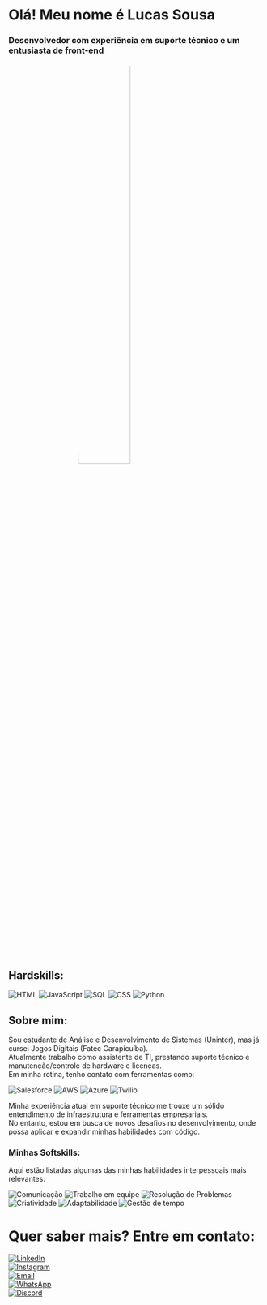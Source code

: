 # Olá! Meu nome é Lucas Sousa  
### Desenvolvedor com experiência em suporte técnico e um entusiasta de front-end

<div>
<img src="https://avatars.githubusercontent.com/u/111785664?s=400&u=bb4346870bed523c03744d67d7875768e6cd3e3f&v=4" style="border-radius:50%; width:45%; display:block; margin:0 auto;" alt="Lucas Sousa" />
</div>
  
  ## Hardskills:

![HTML](https://img.shields.io/badge/HTML-E34F26?style=for-the-badge&logo=html5&logoColor=white)
![JavaScript](https://img.shields.io/badge/JavaScript-F7DF1E?style=for-the-badge&logo=javascript&logoColor=black)
![SQL](https://img.shields.io/badge/SQL-4479A1?style=for-the-badge&logo=postgresql&logoColor=white)
![CSS](https://img.shields.io/badge/CSS-1572B6?style=for-the-badge&logo=css3&logoColor=white)
![Python](https://img.shields.io/badge/Python-3776AB?style=for-the-badge&logo=python&logoColor=white)

## Sobre mim:

Sou estudante de Análise e Desenvolvimento de Sistemas (Uninter), mas já cursei Jogos Digitais (Fatec Carapicuíba).  
Atualmente trabalho como assistente de TI, prestando suporte técnico e manutenção/controle de hardware e licenças.  
Em minha rotina, tenho contato com ferramentas como:

![Salesforce](https://img.shields.io/badge/Salesforce-00A1E0?style=for-the-badge&logo=salesforce&logoColor=white)
![AWS](https://img.shields.io/badge/AWS-232F3E?style=for-the-badge&logo=amazon-aws&logoColor=white)
![Azure](https://img.shields.io/badge/Azure-0078D4?style=for-the-badge&logo=microsoft-azure&logoColor=white)
![Twilio](https://img.shields.io/badge/Twilio-F22F46?style=for-the-badge&logo=twilio&logoColor=white)

Minha experiência atual em suporte técnico me trouxe um sólido entendimento de infraestrutura e ferramentas empresariais.  
No entanto, estou em busca de novos desafios no desenvolvimento, onde possa aplicar e expandir minhas habilidades com código.

### Minhas Softskills:

Aqui estão listadas algumas das minhas habilidades interpessoais mais relevantes:

![Comunicação](https://img.shields.io/badge/Comunicação-ff69b4?style=for-the-badge)
![Trabalho em equipe](https://img.shields.io/badge/Trabalho%20em%20equipe-00CED1?style=for-the-badge)
![Resolução de Problemas](https://img.shields.io/badge/Resolução%20de%20Problemas-FFD700?style=for-the-badge)
![Criatividade](https://img.shields.io/badge/Criatividade-FF8C00?style=for-the-badge)
![Adaptabilidade](https://img.shields.io/badge/Adaptabilidade-32CD32?style=for-the-badge)
![Gestão de tempo](https://img.shields.io/badge/TimeManagement-32CD32?style=for-the-badge)

# Quer saber mais? Entre em contato:

[![LinkedIn](https://img.shields.io/badge/LinkedIn-0077B5?style=for-the-badge&logo=linkedin&logoColor=white)](https://www.linkedin.com/in/lucas-sousa-377494173/)  
[![Instagram](https://img.shields.io/badge/Instagram-E4405F?style=for-the-badge&logo=instagram&logoColor=white)](https://www.instagram.com/vacilucas/)  
[![Email](https://img.shields.io/badge/Email-D14836?style=for-the-badge&logo=gmail&logoColor=white)](mailto:luck.sousa15@gmail.com)  
[![WhatsApp](https://img.shields.io/badge/WhatsApp-25D366?style=for-the-badge&logo=whatsapp&logoColor=white)](https://wa.me/5511950674617)  
[![Discord](https://img.shields.io/badge/Discord-7289DA?style=for-the-badge&logo=discord&logoColor=white)](https://discord.gg/sousalucas15)
